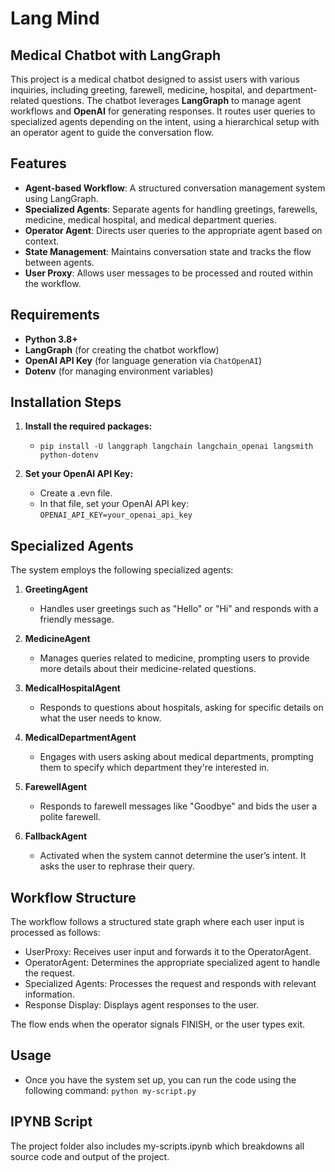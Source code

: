 # Lang Mind
## Medical Chatbot with LangGraph

This project is a medical chatbot designed to assist users with various inquiries, including greeting, farewell, medicine, hospital, and department-related questions. The chatbot leverages **LangGraph** to manage agent workflows and **OpenAI** for generating responses. It routes user queries to specialized agents depending on the intent, using a hierarchical setup with an operator agent to guide the conversation flow.

## Features

- **Agent-based Workflow**: A structured conversation management system using LangGraph.
- **Specialized Agents**: Separate agents for handling greetings, farewells, medicine, medical hospital, and medical department queries.
- **Operator Agent**: Directs user queries to the appropriate agent based on context.
- **State Management**: Maintains conversation state and tracks the flow between agents.
- **User Proxy**: Allows user messages to be processed and routed within the workflow.

## Requirements

- **Python 3.8+**
- **LangGraph** (for creating the chatbot workflow)
- **OpenAI API Key** (for language generation via `ChatOpenAI`)
- **Dotenv** (for managing environment variables)


## Installation Steps
1. **Install the required packages:**
   - `pip install -U langgraph langchain langchain_openai langsmith python-dotenv`

2. **Set your OpenAI API Key:**
   - Create a .evn file.
   - In that file, set your OpenAI API key: `OPENAI_API_KEY=your_openai_api_key`


## Specialized Agents
The system employs the following specialized agents:

1. **GreetingAgent**
   - Handles user greetings such as "Hello" or "Hi" and responds with a friendly message.

2. **MedicineAgent**
   - Manages queries related to medicine, prompting users to provide more details about their medicine-related questions.

3. **MedicalHospitalAgent**
   - Responds to questions about hospitals, asking for specific details on what the user needs to know.

4. **MedicalDepartmentAgent**
   - Engages with users asking about medical departments, prompting them to specify which department they're interested in.

5. **FarewellAgent**
   - Responds to farewell messages like "Goodbye" and bids the user a polite farewell.

6. **FallbackAgent**
   - Activated when the system cannot determine the user’s intent. It asks the user to rephrase their query.


## Workflow Structure
The workflow follows a structured state graph where each user input is processed as follows:
   - UserProxy: Receives user input and forwards it to the OperatorAgent.
   - OperatorAgent: Determines the appropriate specialized agent to handle the request.
   - Specialized Agents: Processes the request and responds with relevant information.
   - Response Display: Displays agent responses to the user.

The flow ends when the operator signals FINISH, or the user types exit.


## Usage
   - Once you have the system set up, you can run the code using the following command:
      `python my-script.py`


## IPYNB Script
The project folder also includes my-scripts.ipynb which breakdowns all source code and output of the project.
